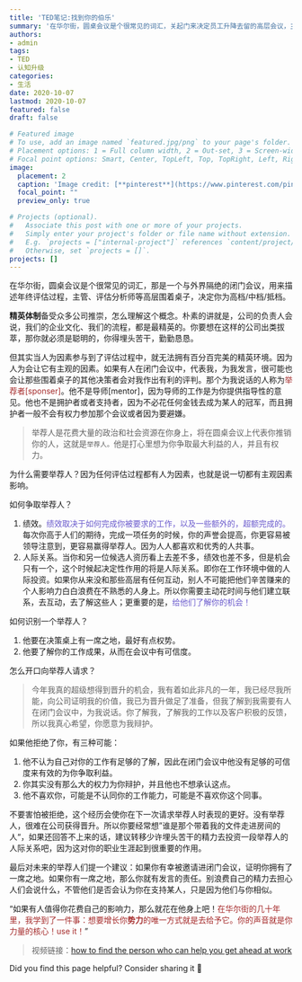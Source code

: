 ```yaml
---
title: 'TED笔记:找到你的伯乐'
summary: '在华尔街，圆桌会议是个很常见的词汇，关起门来决定员工升降去留的高层会议，主观原因之外的影响结果的因素'
authors:
- admin
tags:
- TED
- 认知升级
categories:
- 生活
date: 2020-10-07
lastmod: 2020-10-07
featured: false
draft: false

# Featured image
# To use, add an image named `featured.jpg/png` to your page's folder.
# Placement options: 1 = Full column width, 2 = Out-set, 3 = Screen-width
# Focal point options: Smart, Center, TopLeft, Top, TopRight, Left, Right, BottomLeft, Bottom, BottomRight
image:
  placement: 2
  caption: 'Image credit: [**pinterest**](https://www.pinterest.com/pin/550565123196820404/)'
  focal_point: ""
  preview_only: true

# Projects (optional).
#   Associate this post with one or more of your projects.
#   Simply enter your project's folder or file name without extension.
#   E.g. `projects = ["internal-project"]` references `content/project/deep-learning/index.md`.
#   Otherwise, set `projects = []`.
projects: []
---
```

在华尔街，圆桌会议是个很常见的词汇，那是一个与外界隔绝的闭门会议，用来描述年终评估过程，主管、评估分析师等高层围着桌子，决定你为高档/中档/抵档。

**精英体制**备受众多公司推崇，怎么理解这个概念。朴素的讲就是，公司的负责人会说，我们的企业文化、我们的流程，都是最精英的。你要想在这样的公司出类拔萃，那你就必须是聪明的，你得埋头苦干，勤勤恳恳。

但其实当人为因素参与到了评估过程中，就无法拥有百分百完美的精英环境。因为人为会让它有主观的因素。如果有人在闭门会议中，代表我，为我发言，很可能也会让那些围着桌子的其他决策者会对我作出有利的评判。那个为我说话的人称为<font color=#A52A2A>举荐者[sponser]</font>。他不是导师[mentor]，因为导师的工作是为你提供指导性的意见。他也不是拥护者或者支持者，因为不必花任何金钱去成为某人的冠军，而且拥护者一般不会有权力参加那个会议或者因为要避嫌。

> 举荐人是花费大量的政治和社会资源在你身上，将在圆桌会议上代表你推销你的人，这就是`举荐人。`他是打心里想为你争取最大利益的人，并且有权力。

为什么需要举荐人？因为任何评估过程都有人为因素，也就是说一切都有主观因素影响。

如何争取举荐人？
1. 绩效。<font color= #6A5ACD>绩效取决于如何完成你被要求的工作，以及一些额外的，超额完成的。</font>每次你高于人们的期待，完成一项任务的时候，你的声誉会提高，你更容易被领导注意到，更容易赢得举荐人。因为人人都喜欢和优秀的人共事。
2. 人际关系。当你和另一位候选人资历看上去差不多，绩效也差不多，但是机会只有一个，这个时候起决定性作用的将是人际关系。即你在工作环境中做的人际投资。如果你从来没和那些高层有任何互动，别人不可能把他们辛苦赚来的个人影响力白白浪费在不熟悉的人身上。所以你需要主动花时间与他们建立联系，去互动，去了解这些人；更重要的是，<font color= #6A5ACD>给他们了解你的机会！</font>

如何识别一个举荐人？
1. 他要在决策桌上有一席之地，最好有点权势。
2. 他要了解你的工作成果，从而在会议中有可信度。

怎么开口向举荐人请求？
> 今年我真的超级想得到晋升的机会，我有着如此非凡的一年，我已经尽我所能，向公司证明我的价值，我已为晋升做足了准备，但我了解到我需要有人在闭门会议中，为我说话。你了解我，了解我的工作以及客户积极的反馈，所以我真心希望，你愿意为我辩护。

如果他拒绝了你，有三种可能：
1. 他不认为自己对你的工作有足够的了解，因此在闭门会议中他没有足够的可信度来有效的为你争取利益。
2. 你其实没有那么大的权力为你辩护，并且他也不想承认这点。
3. 他不喜欢你，可能是不认同你的工作能力，可能是不喜欢你这个同事。

不要害怕被拒绝，这个经历会使你在下一次请求举荐人时表现的更好。没有举荐人，很难在公司获得晋升。所以你要经常想”谁是那个带着我的文件走进房间的人“，如果还回答不上来的话，建议转移少许埋头苦干的精力去投资一段举荐人的人际关系吧，因为这对你的职业生涯起到很重要的作用。

最后对未来的举荐人们提一个建议：如果你有幸被邀请进闭门会议，证明你拥有了一席之地。如果你有一席之地，那么你就有发言的责任。别浪费自己的精力去担心人们会说什么，不管他们是否会认为你在支持某人，只是因为他们与你相似。

“如果有人值得你花费自己的影响力，那么就花在他身上吧！<font color=#A52A2A>在华尔街的几十年里，我学到了一件事：想要增长你**势力**的唯一方式就是去给予它。你的声音就是你力量的核心！use it！</font>”

> 视频链接：[how to find the person who can help you get ahead at work](https://www.ted.com/talks/carla_harris_how_to_find_the_person_who_can_help_you_get_ahead_at_work/transcript?language=zh-cn)

Did you find this page helpful? Consider sharing it 🙌